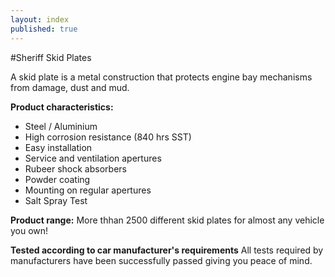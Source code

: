```yaml
---
layout: index
published: true
---
```


#Sheriff Skid Plates

A skid plate is a metal construction that protects engine bay mechanisms from damage, dust and mud.

**Product characteristics:**
- Steel / Aluminium
- High corrosion resistance (840 hrs SST)
- Easy installation
- Service and ventilation apertures
- Rubeer shock absorbers
- Powder coating
- Mounting on regular apertures
- Salt Spray Test

**Product range:**
More thhan 2500 different skid plates for almost any vehicle you own!

**Tested according to car manufacturer's requirements**
All tests required by manufacturers have been successfully passed giving you peace of mind.


